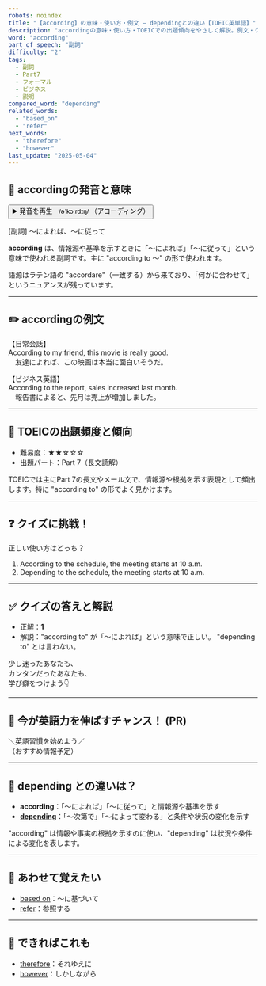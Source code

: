 ```yaml
---
robots: noindex
title: "【according】の意味・使い方・例文 ― dependingとの違い【TOEIC英単語】"
description: "accordingの意味・使い方・TOEICでの出題傾向をやさしく解説。例文・クイズ付きでdependingとの違いもわかりやすく学べます。"
word: "according"
part_of_speech: "副詞"
difficulty: "2"
tags:
  - 副詞
  - Part7
  - フォーマル
  - ビジネス
  - 説明
compared_word: "depending"
related_words:
  - "based_on"
  - "refer"
next_words:
  - "therefore"
  - "however"
last_update: "2025-05-04"
---
```


## 🔰 accordingの発音と意味

<button class="play-audio" onclick="playTTS('according')">
  <span class="play-audio-main">
    ▶️ 発音を再生　/əˈkɔːrdɪŋ/
  </span>
  <span class="play-audio-sub">
    （アコーディング）
  </span>
</button>

[副詞] ～によれば、～に従って

**according** は、情報源や基準を示すときに「～によれば」「～に従って」という意味で使われる副詞です。主に "according to ～" の形で使われます。

語源はラテン語の "accordare"（一致する）から来ており、「何かに合わせて」というニュアンスが残っています。

---

## ✏️ accordingの例文

【日常会話】  
According to my friend, this movie is really good.  
　友達によれば、この映画は本当に面白いそうだ。

【ビジネス英語】  
According to the report, sales increased last month.  
　報告書によると、先月は売上が増加しました。

---

## 🎯 TOEICの出題頻度と傾向

- 難易度：★★☆☆☆
- 出題パート：Part 7（長文読解）

TOEICでは主にPart 7の長文やメール文で、情報源や根拠を示す表現として頻出します。特に "according to" の形でよく見かけます。

---

## ❓ クイズに挑戦！

正しい使い方はどっち？

1. According to the schedule, the meeting starts at 10 a.m.  
2. Depending to the schedule, the meeting starts at 10 a.m.

---

## ✅ クイズの答えと解説

- 正解：**1**
- 解説："according to" が「～によれば」という意味で正しい。 "depending to" とは言わない。

少し迷ったあなたも、  
カンタンだったあなたも、  
学び癖をつけよう👇️

---

## 🚀 今が英語力を伸ばすチャンス！ (PR)

<div class="info-center">
＼英語習慣を始めよう／<br>  
（おすすめ情報予定）
</div>

---

## 🤔  depending との違いは？

- **according**：「～によれば」「～に従って」と情報源や基準を示す
- **[depending](/depending)**：「～次第で」「～によって変わる」と条件や状況の変化を示す

"according" は情報や事実の根拠を示すのに使い、"depending" は状況や条件による変化を表します。

---

## 🧩 あわせて覚えたい

- [based on](/based_on)：～に基づいて
- [refer](/refer)：参照する

---

## 📖 できればこれも

- [therefore](/therefore)：それゆえに
- [however](/however)：しかしながら

<!-- cvid: aid28_bid13 -->
